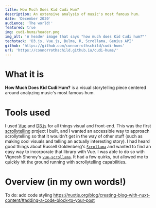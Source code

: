 ```yaml
---
title: How Much Does Kid Cudi Hum?
description: An extensive analysis of music's most famous hum.
date: 'December 2020'
audience: 'The world!'
featured: true
img: cudi-hums/header.png
img_alt: 'A header image that says "how much does Kid Cudi hum?"'
techstack: 'D3.js, Vue.js, Bulma, R, Scrollama, Genius API'
github: 'https://github.com/connorrothschild/cudi-hums'
url: 'https://connorrothschild.github.io/cudi-hums/'
---
```


# What it is

**How Much Does Kid Cudi Hum?** is a visual storytelling piece centered around analyzing music's most famous hum. 

<InlineImage src="projects/cudi-hums/header.png" alt="Header"></InlineImage>

# Tools used

I used [Vue](https://vuejs.org/) and [D3.js](https://d3js.org/) for all things visual and front-end. This was the first [scrollytelling](https://medium.com/nightingale/from-storytelling-to-scrollytelling-a-short-introduction-and-beyond-fbda32066964) project I built, and I wanted an accessible way to approach scrollytelling so that it wouldn't get in the way of other stuff (such as making cool visuals and telling an actually interesting story). I had heard good things about Russell Goldenberg's [`Scrollama`](https://github.com/russellgoldenberg/scrollama) and wanted to find an easy way to incorporate that library with Vue. I was able to do so with Vignesh Shenoy's [`vue-scrollama`](https://github.com/vgshenoy/vue-scrollama). It had a few quirks, but allowed me to quickly hit the ground running with scrollytelling capabilities.

# Overview (in my own words!)

<responsive-video url="https://www.youtube.com/embed/sNCMiWoXGaQ"></responsive-video>

To do: add code styling
https://nuxtjs.org/blog/creating-blog-with-nuxt-content/#adding-a-code-block-to-your-post